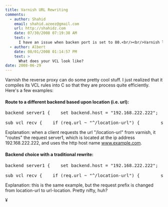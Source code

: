 ```yaml
---
title: Varnish URL Rewriting
comments:
  - author: Shahid
    email: shahid.azeez@gmail.com
    url: http://shahidz.com
    date: 07/30/2008 07:19:38 AM
    text: >
      I have an issue when backen port is set to 80.<br/><br/>Varnish listen on port 6081 and the backend haproxy listen on port 80.<br/><br/>Varnish is passing 6081 to backend.<br/><br/>This is the varnish log<br/><br/>   12 RxRequest    c GET<br/>   12 RxURL        c /frontend_dev.php/<br/>   12 RxProtocol   c HTTP/1.1<br/>   12 RxHeader     c Host: example.com:6081<br/>   12 RxHeader     c User-Agent: Mozilla/5.0 (X11; U; Linux i686; en-US; rv:1.9) Gecko/2008061015 Firefox/3.0<br/>   12 RxHeader     c Accept: text/html,application/xhtml+xml,application/xml;q=0.9,*/*;q=0.8<br/>   12 RxHeader     c Accept-Language: en-us,en;q=0.5<br/>   12 RxHeader     c Accept-Encoding: gzip,deflate<br/>   12 RxHeader     c Accept-Charset: ISO-8859-1,utf-8;q=0.7,*;q=0.7<br/>   12 RxHeader     c Keep-Alive: 300<br/>   12 RxHeader     c Connection: keep-alive<br/>   12 RxHeader     c Cookie: mobshare=954986349020f015115b99df238a8a75<br/>   12 VCL_call     c recv<br/>   12 VCL_return   c pass<br/>   12 VCL_call     c pass<br/>   12 VCL_return   c pass<br/>   13 BackendOpen  b default 127.0.0.1 51345 0.0.0.0 80<br/>   13 BackendXID   b 118910221<br/>   12 Backend      c 13 default<br/>   13 TxRequest    b GET<br/>   13 TxURL        b /frontend_dev.php/<br/>   13 TxProtocol   b HTTP/1.1<br/>   13 TxHeader     b Host: haproxy.com:6081<br/>   13 TxHeader     b User-Agent: Mozilla/5.0 (X11; U; Linux i686; en-US; rv:1.9) Gecko/2008061015 Firefox/3.0<br/>   13 TxHeader     b Accept: text/html,application/xhtml+xml,application/xml;q=0.9,*/*;q=0.8
  - author: Albert
    date: 08/01/2008 01:14:57 PM
    text: >
      What does your VCL look like?
date: 2008-06-29
---
```

Varnish the reverse proxy can do some pretty cool stuff. I just realized that it compiles its VCL rules into C so that they are process quite efficiently. Here's a few examples:
<h4>Route to a different backend based upon location (i.e. url):</h4>

<pre>
backend server1 {    set backend.host = "192.168.222.222";    set backend.port = "80";}

sub vcl_recv {    if (req.url ~ "^/location-url") {        set req.backend = server1;        set req.http.host = "www.example.com";    }}</pre>

Explanation: when a client requests the url "/location-url" from varnish, it "routes" the request server1, which is located at the ip address 192.168.222.222, and uses the http host name www.example.com.
<h4>Backend choice with a traditional rewrite:</h4>

<pre>
backend server1 {    set backend.host = "192.168.222.222";    set backend.port = "80";}

sub vcl_recv {    if (req.url ~ "^/location-url") {        set req.backend = server1;        set req.url = regsub(req.url, "^/location-url", "/url-location");        set req.http.host = "www.example.com";    }}</pre>

Explanation: this is the same example, but the request prefix is changed from location-url to url-location. Pretty nifty, huh?

¥

